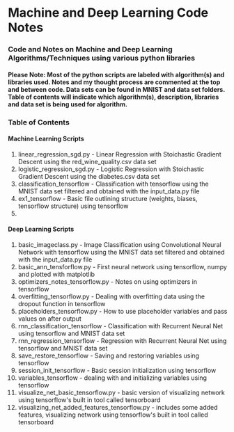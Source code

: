 # Machine and Deep Learning Code Notes
### Code and Notes on Machine and Deep Learning Algorithms/Techniques using various python libraries
#### Please Note:  Most of the python scripts are labeled with algorithm(s) and libraries used.  Notes and my thought process are commented at the top and between code.  Data sets can be found in MNIST and data set folders.  Table of contents will indicate which algorithm(s), description, libraries and data set is being used for algorithm.
### Table of Contents
#### Machine Learning Scripts
1. linear_regression_sgd.py - Linear Regression with Stoichastic Gradient Descent using the red_wine_quality.csv data set
2. logistic_regression_sgd.py - Logistic Regression with Stoichastic Gradient Descent using the diabetes.csv data set
3. classification_tensorflow - Classification with tensorflow using the MNIST data set filtered and obtained with the input_data.py file
4. ex1_tensorflow - Basic file outlining structure (weights, biases, tensorflow structure) using tensorflow
5. 
#### Deep Learning Scripts
1. basic_imageclass.py - Image Classification using Convolutional Neural Network with tensorflow using the MNIST data set filtered and obtained with the input_data.py file
2. basic_ann_tensforflow.py - First neural network using tensorflow, numpy and plotted with matplotlib
3. optimizers_notes_tensorflow.py - Notes on using optimizers in tensorflow
4. overfitting_tensorflow.py - Dealing with overfitting data using the dropout function in tensorflow
5. placeholders_tensorflow.py - How to use placeholder variables and pass values on after output
6. rnn_classification_tensorflow - Classification with Recurrent Neural Net using tensorflow and MNIST data set
7. rnn_regression_tensorflow - Regression with Recurrent Neural Net using tensorflow and MNIST data set
8. save_restore_tensorflow - Saving and restoring variables using tensorflow
9. session_init_tensorflow - Basic session initialization using tensorflow
10. variables_tensorflow - dealing with and initializing variables using tensorflow
11. visualize_net_basic_tensorflow.py - basic version of visualizing network using tensorflow's built in tool called tensorboard
12. visualizing_net_added_features_tensorflow.py - includes some added features, visualizing network using tensorflow's built in tool called tensorboard
